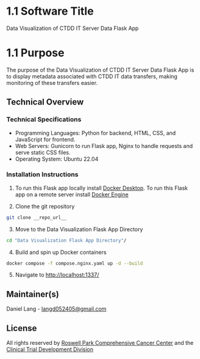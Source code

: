 # 1.1 Software Title
Data Visualization of CTDD IT Server Data Flask App

# 1.1 Purpose
The purpose of the Data Visualization of CTDD IT Server Data Flask App is to display metadata associated with CTDD IT data transfers, making monitoring of these transfers easier.  

## Technical Overview

### Technical Specifications
+ Programming Languages: Python for backend, HTML, CSS, and JavaScript for frontend.
+ Web Servers: Gunicorn to run Flask app, Nginx to handle requests and serve static CSS files.
+ Operating System: Ubuntu 22.04 

### Installation Instructions
1. To run this Flask app locally install [Docker Desktop](https://docs.docker.com/get-docker/).
To run this Flask app on a remote server install [Docker Engine](https://docs.docker.com/engine/install/)

2. Clone the git repository
```bash
git clone __repo_url__
```
3. Move to the Data Visualization Flask App Directory
```bash
cd "Data Visualization Flask App Directory"/
```

4. Build and spin up Docker containers
```bash
docker compose -f compose.nginx.yaml up -d --build
```

5. Navigate to [http://localhost:1337/](http://localhost:1337/)  


## Maintainer(s)
Daniel Lang - langd052405@gmail.com

## License
All rights reserved by [Roswell Park Comprehensive Cancer Center](https://www.roswellpark.org) and the [Clinical Trial Development Division](https://www.ctdd.org) 